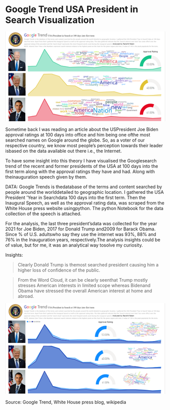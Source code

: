 # Google Trend USA President in Search Visualization

![Alt Text](https://github.com/rakshitratan/Google-Trend-USA-President-in-Search-Visualization/blob/main/Insight/Visual_1.png)

Sometime back I was reading an article about the USPresident Joe Biden approval ratings at 100 days into office and him being one ofthe most searched names on Google around the globe. So, as a voter of our respective country, we know most people’s perception towards their leader isbased on the data available out there i.e., the Internet.

To have some insight into this theory I have visualised the Googlesearch trend of the recent and former presidents of the USA at 100 days into the first term along with the approval ratings they have and had. Along with theinauguration speech given by them. 

DATA: Google Trends is thedatabase of the terms and content searched by people around the worlddetailed to geographic location. I gathered the USA President 'Year in Searchdata 100 days into the first term. Then the Inaugural Speech, as well as the approval rating data, was scraped from the White House press website usingpython.
The python Notebook for the data collection of the speech is attached. 


For the analysis, the last three president’sdata was collected for the year 2021 for Joe Biden, 2017 for Donald Trump and2009 for Barack Obama. Since % of U.S. adultswho say they use the internet was 93%, 88% and 76% in the Inauguration years, respectively.The analysis insights could be of value, but for me, it was an analytical way tosolve my curiosity.

Insights: 
> Clearly Donald Trump is themost searched president causing him a higher loss of confidence of the public.<br>

> From the Word Cloud, it can be clearly seenthat Trump mostly stresses American interests in limited scope whereas Bidenand Obama have stressed the overall American interest at home and abroad.

![Alt Text](https://github.com/rakshitratan/Google-Trend-USA-President-in-Search-Visualization/blob/main/Insight/Visual_3.png)

Source: Google Trend, White House press blog, wikipedia
